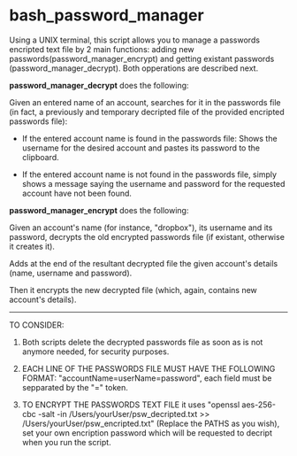 # bash_password_manager

Using a UNIX terminal, this script allows you to manage a passwords encripted text file by 2 main functions: adding new passwords(password_manager_encrypt) and getting existant passwords (password_manager_decrypt). Both opperations are described next. 

**password_manager_decrypt** does the following:

  Given an entered name of an account, searches for it in the passwords file (in fact, a previously and temporary decripted file of the provided encripted passwords file):

   - If the entered account name is found in the passwords file: Shows the username for the desired account and pastes its password to the clipboard.

   - If the entered account name is not found in the passwords file, simply shows a message saying the username and password   for the requested account have not been found.


 **password_manager_encrypt** does the following:

  Given an account's name (for instance, "dropbox"), its username and its password, decrypts the old encrypted passwords file (if existant, otherwise it creates it).
  
  Adds at the end of the resultant decrypted file the given account's details (name, username and password).
  
  Then it encrypts the new decrypted file (which, again, contains new account's details).
  

******************************************************************************************************************************
TO CONSIDER: 

  1) Both scripts delete the decrypted passwords file as soon as is not anymore needed, for security purposes.

  2) EACH LINE OF THE PASSWORDS FILE MUST HAVE THE FOLLOWING FORMAT: "accountName=userName=password", each field must be sepparated by the "=" token.
  
  3) TO ENCRYPT THE PASSWORDS TEXT FILE it uses "openssl aes-256-cbc -salt -in /Users/yourUser/psw_decripted.txt >> /Users/yourUser/psw_encripted.txt" (Replace the PATHS as you wish), set your own encription password which will be requested to decript when you run the script.
